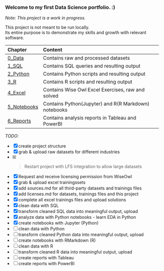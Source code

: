 ### Welcome to my first Data Science portfolio. :)

*Note: This project is a work in progress.*

This project is not meant to be run locally.\
Its entire purpose is to demonstrate my skills and growth with relevant software.

| Chapter | Content |
| :----- | :----- |
| [0_Data](https://github.com/EricKrevalis/DSPortfolio/tree/main/0_Data) | Contains raw and processed datasets |
| [1_SQL](https://github.com/EricKrevalis/DSPortfolio/tree/main/1_SQL) | Contains SQL queries and resulting output |
| [2_Python](https://github.com/EricKrevalis/DSPortfolio/tree/main/2_Python) | Contains Python scripts and resulting output |
| [3_R](https://github.com/EricKrevalis/DSPortfolio/tree/main/3_R) | Contains R scripts and resulting output |
| [4_Excel](https://github.com/EricKrevalis/DSPortfolio/tree/main/4_Excel) | Contains Wise Owl Excel Exercises, raw and solved |
| [5_Notebooks](https://github.com/EricKrevalis/DSPortfolio/tree/main/5_Notebooks) | Contains Python(Jupyter) and R(R Markdown) notebooks |
| [6_Reports](https://github.com/EricKrevalis/DSPortfolio/tree/main/6_Reports) | Contains analysis reports in Tableau and PowerBI |

*TODO:*
- [x] create project structure
- [x] grab & upload raw datasets for different industries
- [x] > Restart project with LFS integration to allow large datasets
- [x] Request and receive licensing permission from WiseOwl
- [x] grab & upload excel trainingssets
- [x] add sources.md for all third-party datasets and trainings files
- [x] add licenses.md for datasets, trainings files and this project
- [x] complete all excel trainings files and upload solutions
- [x] clean data with SQL
- [x] transform cleaned SQL data into meaningful output, upload
- [x] analyze data with Python notebooks - learn EDA in Python
- [x] create notebooks with Jupyter (Python)
- [ ] clean data with Python
- [ ] transform cleaned Python data into meaningful output, upload
- [ ] create notebooks with RMarkdown (R)
- [ ] clean data with R
- [ ] transform cleaned R data into meaningful output, upload
- [ ] create reports with Tableau
- [ ] create reports with PowerBI